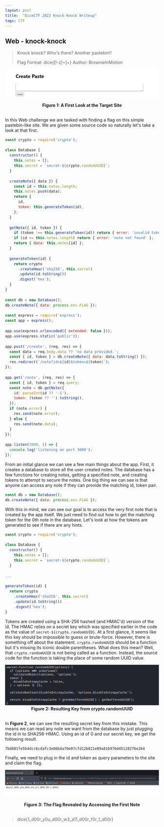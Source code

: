 ```yaml
---
layout: post
title:  "DiceCTF 2022 Knock-Knock Writeup"
tags: CTF
---
```



## Web - knock-knock


>Knock knock? Who's there? Another pastebin!!
>
>Flag Format: dice{[!-z|~]+}
>Author: BrownieInMotion

[![Capture](/assets/dice/d1.png)](/assets/dice/d1.png)
<figcaption align=center><b>Figure 1: A First Look at the Target Site</b></figcaption>
&nbsp;

In this Web challenge we are tasked with finding a flag on this simple pastebin-like site.
We are given some source code so naturally let's take a look at that first.

``` javascript
const crypto = require('crypto');

class Database {
  constructor() {
    this.notes = [];
    this.secret = `secret-${crypto.randomUUID}`;
  }

  createNote({ data }) {
    const id = this.notes.length;
    this.notes.push(data);
    return {
      id,
      token: this.generateToken(id),
    };
  }

  getNote({ id, token }) {
    if (token !== this.generateToken(id)) return { error: 'invalid token' };
    if (id >= this.notes.length) return { error: 'note not found' };
    return { data: this.notes[id] };
  }

  generateToken(id) {
    return crypto
      .createHmac('sha256', this.secret)
      .update(id.toString())
      .digest('hex');
  }
}

const db = new Database();
db.createNote({ data: process.env.FLAG });

const express = require('express');
const app = express();

app.use(express.urlencoded({ extended: false }));
app.use(express.static('public'));

app.post('/create', (req, res) => {
  const data = req.body.data ?? 'no data provided.';
  const { id, token } = db.createNote({ data: data.toString() });
  res.redirect(`/note?id=${id}&token=${token}`);
});

app.get('/note', (req, res) => {
  const { id, token } = req.query;
  const note = db.getNote({
    id: parseInt(id ?? '-1'),
    token: (token ?? '').toString(),
  });
  if (note.error) {
    res.send(note.error);
  } else {
    res.send(note.data);
  }
});

app.listen(3000, () => {
  console.log('listening on port 3000');
});
```

From an initial glance we can see a few main things about the app. First, it creates a database
to store all the user created notes. The database has a few functions for creating notes, getting a
specified note, and creating tokens to attempt to secure the notes. One big thing we can see is
that anyone can access any note if they can provide the matching id, token pair.

```javascript
const db = new Database();
db.createNote({ data: process.env.FLAG });
```

With this in mind, we can see our goal is to access the very first note that is created
by the app itself. We just need to find out how to get the matching token for the 0th note
in the database. Let's look at how the tokens are generated to see if there are any hints.

```javascript
const crypto = require('crypto');

class Database {
  constructor() {
    this.notes = [];
    this.secret = `secret-${crypto.randomUUID}`;
  }

...

generateToken(id) {
  return crypto
    .createHmac('sha256', this.secret)
    .update(id.toString())
    .digest('hex');
}
```

Tokens are created using a SHA-256 hashed (and HMAC'd) version of the id. The HMAC
relies on a secret key which was specified earlier in the code as the value of `secret-${crypto.randomUUID}`.
At a first glance, it seems like this key should be impossible to guess or brute-force.
However, there is something off about the statement. `crypto.randomUUID` should be a function
but it's missing its iconic double parentheses. What does this mean? Well, that `crypto.randomUUID`
is not being called as a function. Instead, the source code for the function is taking the place of
some random UUID value.

<div align="center"><a href="/assets/dice/d2.png"><img src="/assets/dice/d2.png"></a></div>
<figcaption align=center><b>Figure 2: Resulting Key from crypto.randomUUID</b></figcaption>
&nbsp;

In **Figure 2**, we can see the resulting secret key from this mistake. This means we can read any note
we want from the database by just plugging the id in to SHA256-HMAC. Using an id of 0 and our secret key,
we get the following result.   

```
7bd881fe5b4dcc6cdafc3e86b4a70e07cfd12b821e09a81b976d451282f6e264
```

Finally, we need to plug in the id and token as query parameters to the site and claim the flag.

[![Flag Get!](/assets/dice/d3.png)](/assets/dice/d3.png)
<figcaption align=center><b>Figure 3: The Flag Revealed by Accessing the First Note</b></figcaption>
&nbsp;

>dice{1_d00r_y0u_d00r_w3_a11_d00r_f0r_1_d00r}
